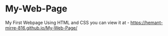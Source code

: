 # My-Web-Page
My First Webpage Using HTML and CSS
you can view it at - https://hemant-mirre-816.github.io/My-Web-Page/
